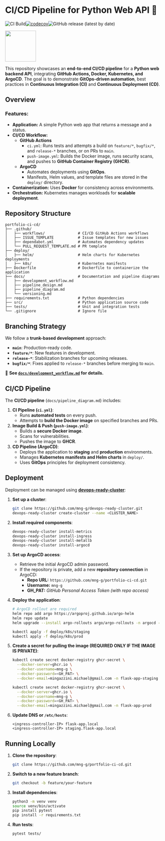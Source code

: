 # CI/CD Pipeline for Python Web API 🚀  

![CI Build](https://github.com/mng-g/portfolio-ci-cd/actions/workflows/ci.yml/badge.svg)[![codecov](https://codecov.io/gh/mng-g/portfolio-ci-cd/branch/main/graph/badge.svg)](https://codecov.io/gh/mng-g/portfolio-ci-cd)![GitHub release (latest by date)](https://img.shields.io/github/v/release/mng-g/portfolio-ci-cd)  

<img src="https://www.mabl.com/hubfs/CICDBlog.png" width="100">  

This repository showcases an **end-to-end CI/CD pipeline** for a **Python web backend API**, integrating **GitHub Actions, Docker, Kubernetes, and ArgoCD**. The goal is to demonstrate **GitOps-driven automation**, best practices in **Continuous Integration (CI)** and **Continuous Deployment (CD)**.

## Overview  

### Features:  

- **Application:** A simple Python web app that returns a message and a status.  
- **CI/CD Workflow:**  
  - **GitHub Actions**  
    - `ci.yml`: Runs tests and attempts a build on `feature/*`, `bugfix/*`, and `release-*` branches, or on PRs to `main`.  
    - `push-image.yml`: Builds the Docker image, runs security scans, and pushes to **GitHub Container Registry (GHCR)**.  
  - **ArgoCD**  
    - Automates deployments using **GitOps**.  
    - Manifests, Helm values, and template files are stored in the `deploy/` directory.  
- **Containerization:** Uses **Docker** for consistency across environments.  
- **Orchestration:** Kubernetes manages workloads for **scalable deployment**.  

## Repository Structure  

```
portfolio-ci-cd/
├── .github/
│   ├── workflows/               # CI/CD GitHub Actions workflows
│   ├── ISSUE_TEMPLATE           # Issue templates for new issues
│   ├── dependabot.yml           # Automates dependency updates
│   └── PULL_REQUEST_TEMPLATE.md # PR template
├── deploy/
│   ├── helm/                    # Helm charts for Kubernetes deployments
│   ├── k8s/                     # Kubernetes manifests
├── Dockerfile                   # Dockerfile to containerize the application
├── docs/                        # Documentation and pipeline diagrams
│   ├── development_workflow.md
│   ├── pipeline_design.md
│   ├── pipeline_diagram.md
│   └── versioning.md
├── requirements.txt             # Python dependencies
├── src/                         # Python application source code
├── tests/                       # Unit and integration tests
└── .gitignore                   # Ignore file
```

## Branching Strategy  

We follow a **trunk-based development** approach:  

- **`main`**: Production-ready code.  
- **`feature/*`**: New features in development.  
- **`release-*`**: Stabilization branches for upcoming releases.  
- **`bugfix/*`**: Fixes applied to `release-*` branches before merging to `main`.  

📌 **See [`docs/development_workflow.md`](docs/development_workflow.md) for details.**  

## CI/CD Pipeline  

The **CI/CD pipeline** (`docs/pipeline_diagram.md`) includes:  

1. **CI Pipeline (`ci.yml`)**:  
   - Runs **automated tests** on every push.  
   - Attempts to **build the Docker image** on specified branches and PRs.  
2. **Image Build & Push (`push-image.yml`)**:  
   - Builds a **secure Docker image**.  
   - Scans for vulnerabilities.  
   - Pushes the image to **GHCR**.  
3. **CD Pipeline (ArgoCD)**:  
   - Deploys the application to **staging** and **production** environments.  
   - Manages **Kubernetes manifests and Helm charts** in `deploy/`.  
   - Uses **GitOps** principles for deployment consistency.  

## Deployment  

Deployment can be managed using **[devops-ready-cluster](https://github.com/mng-g/devops-ready-cluster)**:  

1. **Set up a cluster**:  
   ```bash
   git clone https://github.com/mng-g/devops-ready-cluster.git
   devops-ready-cluster create-cluster --name <CLUSTER_NAME>
   ```
2. **Install required components**:  
   ```bash
   devops-ready-cluster install-metrics
   devops-ready-cluster install-ingress
   devops-ready-cluster install-metallb
   devops-ready-cluster install-argocd
   ```
3. **Set up ArgoCD access**:  
   - Retrieve the initial ArgoCD admin password.  
   - If the repository is private, add a new **repository connection** in ArgoCD:  
     - **Repo URL:** `https://github.com/mng-g/portfolio-ci-cd.git`  
     - **Username:** `mng-g`  
     - **GH_PAT:** _GitHub Personal Access Token (with repo access)_  

4. **Deploy the application**:  
   ```bash
   # ArgoCD rollout are required
   helm repo add argo https://argoproj.github.io/argo-helm
   helm repo update
   helm upgrade --install argo-rollouts argo/argo-rollouts -n argocd --create-namespace

   kubectl apply -f deploy/k8s/staging
   kubectl apply -f deploy/k8s/prod
   ```

5. **Create a secret for pulling the image (REQUIRED ONLY IF THE IMAGE IS PRIVATE)**:  
   ```bash
   kubectl create secret docker-registry ghcr-secret \
     --docker-server=ghcr.io \
     --docker-username=mng-g \
     --docker-password=<GH_PAT> \
     --docker-email=mingazzini.michael@gmail.com -n flask-app-staging

   kubectl create secret docker-registry ghcr-secret \
     --docker-server=ghcr.io \
     --docker-username=mng-g \
     --docker-password=<GH_PAT> \
     --docker-email=mingazzini.michael@gmail.com -n flask-app-prod
   ```

6. **Update DNS or `/etc/hosts`**:  
   ```
   <ingress-controller-IP> flask-app.local
   <ingress-controller-IP> staging.flask-app.local
   ```

## Running Locally  

1. **Clone the repository**:  
   ```bash
   git clone https://github.com/mng-g/portfolio-ci-cd.git
   ```
2. **Switch to a new feature branch**:  
   ```bash
   git checkout -b feature/your-feature
   ```
3. **Install dependencies**:  
   ```bash
   python3 -m venv venv
   source venv/bin/activate
   pip install pytest
   pip install -r requirements.txt
   ```
4. **Run tests**:  
   ```bash
   pytest tests/
   ```
